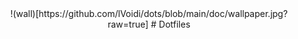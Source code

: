 <div align="center">
!(wall)[https://github.com/lVoidi/dots/blob/main/doc/wallpaper.jpg?raw=true]
# Dotfiles
</div>
